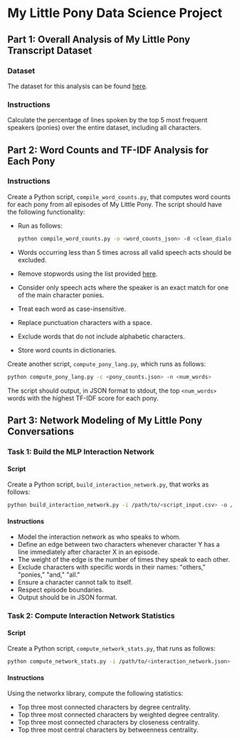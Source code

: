 # My Little Pony Data Science Project

## Part 1: Overall Analysis of My Little Pony Transcript Dataset

### Dataset
The dataset for this analysis can be found [here](https://www.kaggle.com/liury123/my-little-pony-transcript).

### Instructions
Calculate the percentage of lines spoken by the top 5 most frequent speakers (ponies) over the entire dataset, including all characters.

## Part 2: Word Counts and TF-IDF Analysis for Each Pony

### Instructions
Create a Python script, `compile_word_counts.py`, that computes word counts for each pony from all episodes of My Little Pony. The script should have the following functionality:

- Run as follows:
  ```bash
  python compile_word_counts.py -o <word_counts_json> -d <clean_dialog.csv file>
  ```

- Words occurring less than 5 times across all valid speech acts should be excluded.
- Remove stopwords using the list provided [here](https://gist.githubusercontent.com/larsyencken/1440509/raw/53273c6c202b35ef00194d06751d8ef630e53df2/stopwords.txt).
- Consider only speech acts where the speaker is an exact match for one of the main character ponies.
- Treat each word as case-insensitive.
- Replace punctuation characters with a space.
- Exclude words that do not include alphabetic characters.
- Store word counts in dictionaries.

Create another script, `compute_pony_lang.py`, which runs as follows:
  ```bash
  python compute_pony_lang.py -c <pony_counts.json> -n <num_words>
  ```
  The script should output, in JSON format to stdout, the top `<num_words>` words with the highest TF-IDF score for each pony.

## Part 3: Network Modeling of My Little Pony Conversations

### Task 1: Build the MLP Interaction Network

#### Script
Create a Python script, `build_interaction_network.py`, that works as follows:
```bash
python build_interaction_network.py -i /path/to/<script_input.csv> -o /path/to/<interaction_network.json>
```

#### Instructions
- Model the interaction network as who speaks to whom.
- Define an edge between two characters whenever character Y has a line immediately after character X in an episode.
- The weight of the edge is the number of times they speak to each other.
- Exclude characters with specific words in their names: "others," "ponies," "and," "all."
- Ensure a character cannot talk to itself.
- Respect episode boundaries.
- Output should be in JSON format.

### Task 2: Compute Interaction Network Statistics

#### Script
Create a Python script, `compute_network_stats.py`, that runs as follows:
```bash
python compute_network_stats.py -i /path/to/<interaction_network.json> -o /path/to/<stats.json>
```

#### Instructions
Using the networkx library, compute the following statistics:
- Top three most connected characters by degree centrality.
- Top three most connected characters by weighted degree centrality.
- Top three most connected characters by closeness centrality.
- Top three most central characters by betweenness centrality.
